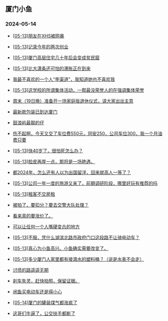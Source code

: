 ## 厦门小鱼 
### 2024-05-14

+ [[05-13]朋友在XHS被网暴](http://bbs.xmfish.com/read-htm-tid-18189682.html)

+ [[05-13]记录今年的两次创业](http://bbs.xmfish.com/read-htm-tid-18189681.html)

+ [[05-13]厦门高层住宅几十年后会变成贫民窟](http://bbs.xmfish.com/read-htm-tid-18189570.html)

+ [[05-13]比大潇条还可怕的滞胀正在到来](http://bbs.xmfish.com/read-htm-tid-18189732.html)

+ [我最不喜欢的一个人“李渠道”，我知道她也不喜欢我](http://bbs.xmfish.com/read-htm-tid-18189820.html)

+ [[05-13]这学校的所谓集体活动，一帮最没荣誉人的在强调集体荣誉](http://bbs.xmfish.com/read-htm-tid-18189627.html)

+ [周末（19日晚）准备开一场家庭版退休仪式，请大家出出主意](http://bbs.xmfish.com/read-htm-tid-18189724.html)

+ [最新款包装已到达厦门](http://bbs.xmfish.com/read-htm-tid-18189589.html)

+ [鼓浪屿最靓的仔](http://bbs.xmfish.com/read-htm-tid-18189667.html)

+ [伤不起啊，今天又交了车位费550元，同安250，公司车位300，我一个月油费只要](http://bbs.xmfish.com/read-htm-tid-18189801.html)

+ [[05-13]快40岁了，很怕死怎么办？](http://bbs.xmfish.com/read-htm-tid-18189842.html)

+ [[05-13]脸皮再厚一点，那将是一场艳遇。](http://bbs.xmfish.com/read-htm-tid-18189725.html)

+ [都2024年，怎么还有人以为出国留洋，回来就高人一等了？](http://bbs.xmfish.com/read-htm-tid-18189815.html)

+ [[05-13]公司一年一度的旅游又来了，前期调研阶段，哪里好玩有推荐的吗](http://bbs.xmfish.com/read-htm-tid-18189757.html)

+ [[05-13]租客不交房租](http://bbs.xmfish.com/read-htm-tid-18189805.html)

+ [被拍了，要扣分？要去交警大队处理？](http://bbs.xmfish.com/read-htm-tid-18189743.html)

+ [看来真的要涨价了。](http://bbs.xmfish.com/read-htm-tid-18189929.html)

+ [可以让任何一个人嘴硬变怂的地方](http://bbs.xmfish.com/read-htm-tid-18189818.html)

+ [[05-13]不服，凭什么湖滨北路市政府门口这段路不让骑电动车？](http://bbs.xmfish.com/read-htm-tid-18189890.html)

+ [[05-13]真心为小鱼高兴。小鱼确实需要改变了。](http://bbs.xmfish.com/read-htm-tid-18189944.html)

+ [[05-13]多少厦门人家里都有接滴水的塑料桶？（说是水表不会走）](http://bbs.xmfish.com/read-htm-tid-18189881.html)

+ [讨债的路遥遥无期](http://bbs.xmfish.com/read-htm-tid-18189906.html)

+ [刹车失灵，赶快拍照，保留证据。](http://bbs.xmfish.com/read-htm-tid-18189845.html)

+ [闲鱼买电动车还是得小心](http://bbs.xmfish.com/read-htm-tid-18189997.html)

+ [[05-14]厦门的罐装煤气都涨疯了](http://bbs.xmfish.com/read-htm-tid-18190158.html)

+ [这哥们牛逼了，公交扶手都断了](http://bbs.xmfish.com/read-htm-tid-18190057.html)

